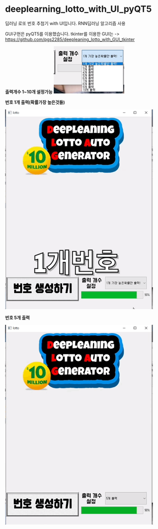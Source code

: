 # deeplearning_lotto_with_UI_pyQT5
딥러닝 로또 번호 추첨기 with UI입니다. RNN딥러닝 알고리즘 사용

GUI구현은 pyQT5를 이용했습니다.
tkinter를 이용한 GUI는 -> https://github.com/pgs2285/deepleaning_lotto_with_GUI_tkinter


**출력개수 1~10개 설정가능**
![](num.png)

**번호 1개 출력(확률가장 높은것들)**

![](1_extract.gif)

**번호 5개 출력**

![](5_extract.gif)
